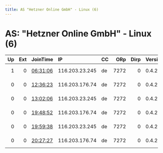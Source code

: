 ```yaml
---
title: AS "Hetzner Online GmbH" - Linux (6)
---
```


# AS: "Hetzner Online GmbH" - Linux (6)

|   Up |   Ext | JoinTime                                                                                              | IP             | CC   |   ORp |   Dirp | Version   | Contact                   | Nickname   |   eFamMembers |
|-----:|------:|:------------------------------------------------------------------------------------------------------|:---------------|:-----|------:|-------:|:----------|:--------------------------|:-----------|--------------:|
|    1 |     0 | [06:31:06](https://nusenu.github.io/OrNetStats/w/relay/9FAB59E46E1A5B11B37B94B6FC98408ED714CD0F.html) | 116.203.23.245 | de   |  7272 |      0 | 0.4.2.7   | GenTor torcontact1@pm.me  | gentor00   |             2 |
|    0 |     0 | [12:36:23](https://nusenu.github.io/OrNetStats/w/relay/103B4260CDB23227E9004E5D431F0EEF15E22965.html) | 116.203.176.74 | de   |  7272 |      0 | 0.4.2.7   | TorOperator torcontact1@p | terrator0  |             1 |
|    0 |     0 | [13:02:06](https://nusenu.github.io/OrNetStats/w/relay/A776FB2184AA6C6F39715DBBEA2A23BC56238F27.html) | 116.203.23.245 | de   |  7272 |      0 | 0.4.2.7   | TorOperator torcontact1@p | terrator0  |             1 |
|    0 |     0 | [19:48:52](https://nusenu.github.io/OrNetStats/w/relay/5E979F7F763A9B280C4F3E61533058BDD0CD4D02.html) | 116.203.176.74 | de   |  7272 |      0 | 0.4.2.7   | TorOperator torcontact1@p | terrator0  |             1 |
|    0 |     0 | [19:59:38](https://nusenu.github.io/OrNetStats/w/relay/89D141DDF3600763AD4B59603F61CD51FEEC25CA.html) | 116.203.23.245 | de   |  7272 |      0 | 0.4.2.7   | GenTor torcontact1@pm.me  | gentor00   |             1 |
|    0 |     0 | [20:27:27](https://nusenu.github.io/OrNetStats/w/relay/BA51C30D12610A5B0E1A36F164F27FDE0C703EA0.html) | 116.203.176.74 | de   |  7272 |      0 | 0.4.2.7   | GenTor torcontact1@pm.me  | gentor00   |             1 |
